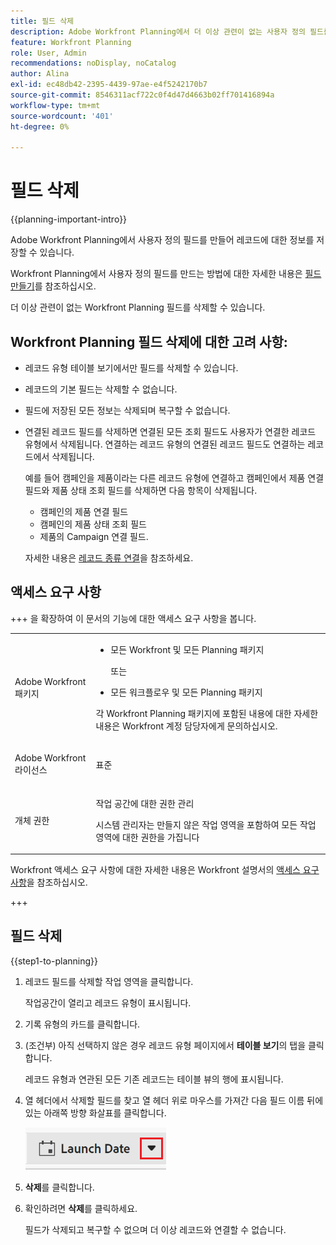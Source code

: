 ```yaml
---
title: 필드 삭제
description: Adobe Workfront Planning에서 더 이상 관련이 없는 사용자 정의 필드를 삭제할 수 있습니다.
feature: Workfront Planning
role: User, Admin
recommendations: noDisplay, noCatalog
author: Alina
exl-id: ec48db42-2395-4439-97ae-e4f5242170b7
source-git-commit: 8546311acf722c0f4d47d4663b02ff701416894a
workflow-type: tm+mt
source-wordcount: '401'
ht-degree: 0%

---
```




# 필드 삭제

<!--<span class="preview">The highlighted information on this page refers to functionality not yet generally available. It is available only in the Preview environment for all customers. After the monthly releases to Production, the same features are also available in the Production environment for customers who enabled fast releases. </span>   

<span class="preview">For information about fast releases, see [Enable or disable fast releases for your organization](/help/quicksilver/administration-and-setup/set-up-workfront/configure-system-defaults/enable-fast-release-process.md). </span>-->

{{planning-important-intro}}

Adobe Workfront Planning에서 사용자 정의 필드를 만들어 레코드에 대한 정보를 저장할 수 있습니다.

Workfront Planning에서 사용자 정의 필드를 만드는 방법에 대한 자세한 내용은 [필드 만들기](/help/quicksilver/planning/fields/create-fields.md)를 참조하십시오.

더 이상 관련이 없는 Workfront Planning 필드를 삭제할 수 있습니다.

## Workfront Planning 필드 삭제에 대한 고려 사항:

* 레코드 유형 테이블 보기에서만 필드를 삭제할 수 있습니다.
* 레코드의 기본 필드는 삭제할 수 없습니다.
* 필드에 저장된 모든 정보는 삭제되며 복구할 수 없습니다.
* 연결된 레코드 필드를 삭제하면 연결된 모든 조회 필드도 사용자가 연결한 레코드 유형에서 삭제됩니다. 연결하는 레코드 유형의 연결된 레코드 필드도 연결하는 레코드에서 삭제됩니다.

  예를 들어 캠페인을 제품이라는 다른 레코드 유형에 연결하고 캠페인에서 제품 연결 필드와 제품 상태 조회 필드를 삭제하면 다음 항목이 삭제됩니다.

   * 캠페인의 제품 연결 필드
   * 캠페인의 제품 상태 조회 필드
   * 제품의 Campaign 연결 필드.

  자세한 내용은 [레코드 종류 연결](/help/quicksilver/planning/architecture/connect-record-types.md)을 참조하세요.

<!-- this is not possible yet, since fields cannot be shared yet; maybe move this up a bit, in this bullet list: * When you delete a field, it is deleted from all records associated with the field.-->

## 액세스 요구 사항

+++ 을 확장하여 이 문서의 기능에 대한 액세스 요구 사항을 봅니다. 

<table style="table-layout:auto"> 
<col> 
</col> 
<col> 
</col> 
<tbody> 
    <tr> 
<tr> 
</tr>   
<tr> 
   <td role="rowheader"><p>Adobe Workfront 패키지</p></td> 
   <td> 
<ul> 
<li><p>모든 Workfront 및 모든 Planning 패키지</p></li>
<p>또는</p>
<li><p>모든 워크플로우 및 모든 Planning 패키지</p></li></ul>

<!--
<p><span class="preview">To delete global record types:</span</p>
<ul><li><p><span class="preview">Any Workfront package and a Planning Plus package</span></p></li>
<p>Or</p>
<li><p><span class="preview">Workflow and Planning Prime and Ultimate packages</span></p></li></ul>
-->

<p>각 Workfront Planning 패키지에 포함된 내용에 대한 자세한 내용은 Workfront 계정 담당자에게 문의하십시오. </p> 
   </td> 
  <tr> 
   <td role="rowheader"><p>Adobe Workfront 라이선스</p></td> 
   <td><p>표준</p>
   </td> 
  </tr> 
  <tr> 
   <td role="rowheader"><p>개체 권한</p></td> 
   <td>   <p>작업 공간에 대한 권한 관리</p>  
   <p>시스템 관리자는 만들지 않은 작업 영역을 포함하여 모든 작업 영역에 대한 권한을 가집니다</p>  </td> 
  </tr>  
</tbody> 
</table>

Workfront 액세스 요구 사항에 대한 자세한 내용은 Workfront 설명서의 [액세스 요구 사항](/help/quicksilver/administration-and-setup/add-users/access-levels-and-object-permissions/access-level-requirements-in-documentation.md)을 참조하십시오.

+++   

<!--Old:

<table style="table-layout:auto"> 
<col> 
</col> 
<col> 
</col> 
<tbody> 
    <tr> 
<tr> 
<td> 
   <p> Products</p> </td> 
   <td> 
   <ul><li><p> Adobe Workfront</p></li> 
   <li><p> Adobe Workfront Planning<p></li></ul></td> 
  </tr>   
<tr> 
   <td role="rowheader"><p>Adobe Workfront plan*</p></td> 
   <td> 
<p>Any of the following Workfront plans:</p> 
<ul><li>Select</li> 
<li>Prime</li> 
<li>Ultimate</li></ul> 
<p>Workfront Planning is not available for legacy Workfront plans</p> 
   </td> 
<tr> 
   <td role="rowheader"><p>Adobe Workfront Planning package*</p></td> 
   <td> 
<p>Any </p> 
<p>For more information about what is included in each Workfront Planning plan, contact your Workfront account manager. </p> 
   </td> 
 <tr> 
   <td role="rowheader"><p>Adobe Workfront platform</p></td> 
   <td> 
<p>Your organization's instance of Workfront must be onboarded to the Adobe Unified Experience to be able to access Workfront Planning.</p> 
<p>For more information, see <a href="/help/quicksilver/workfront-basics/navigate-workfront/workfront-navigation/adobe-unified-experience.md">Adobe Unified Experience for Workfront</a>. </p> 
   </td> 
   </tr> 
  </tr> 
  <tr> 
   <td role="rowheader"><p>Adobe Workfront license*</p></td> 
   <td><p> Standard </p>
   <p>Workfront Planning is not available for legacy Workfront licenses</p> 
  </td> 
  </tr> 
  <tr> 
   <td role="rowheader"><p>Access level configuration</p></td> 
   <td> <p>There are no access level controls for Adobe Workfront Planning</p>   
</td> 
  </tr> 
<tr> 
   <td role="rowheader"><p>Object permissions</p></td> 
   <td>   <p>Manage permissions to a workspace and record type </a> </p>  
   <p>System Administrators have permissions to all workspaces, including the ones they did not create</p></td> 
  </tr> 
</tbody> 
</table> -->

## 필드 삭제

<!--When they release the sharing of fields between other records, revise this section.  -->

{{step1-to-planning}}

1. 레코드 필드를 삭제할 작업 영역을 클릭합니다.

   작업공간이 열리고 레코드 유형이 표시됩니다.

1. 기록 유형의 카드를 클릭합니다.

1. (조건부) 아직 선택하지 않은 경우 레코드 유형 페이지에서 **테이블 보기**&#x200B;의 탭을 클릭합니다.

   레코드 유형과 연관된 모든 기존 레코드는 테이블 뷰의 행에 표시됩니다.

1. 열 헤더에서 삭제할 필드를 찾고 열 헤더 위로 마우스를 가져간 다음 필드 이름 뒤에 있는 아래쪽 방향 화살표를 클릭합니다.

   ![강조 표시된 테이블 헤더의 필드 이름 뒤 화살표 메뉴](assets/arrow-menu-after-name-of-field-in-table-header-highlighted.png)

1. **삭제**&#x200B;를 클릭합니다. <!-- check this: they might replace it with **Delete field**-->

   <!--insert screen shot when finalized-->

1. 확인하려면 **삭제**&#x200B;를 클릭하세요.

   필드가 삭제되고 복구할 수 없으며 더 이상 레코드와 연결할 수 없습니다.
